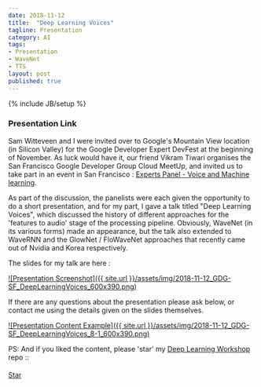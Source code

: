 ```yaml
---
date: 2018-11-12
title:  "Deep Learning Voices"
tagline: Presentation
category: AI
tags:
- Presentation
- WaveNet
- TTS
layout: post
published: true
---
```

{% include JB/setup %}



### Presentation Link

Sam Witteveen and I were invited over to Google's Mountain View location (in Silicon Valley) for the
Google Developer Expert DevFest at the beginning of November.  As luck would have it, 
our friend Vikram Tiwari organises the San Francisco Google Developer Group Cloud MeetUp, and 
invited us to take part in an event in San Francisco : [Experts Panel - Voice and Machine learning](https://www.meetup.com/GDGCloudSF/events/255584299/).

As part of the discussion, the panelists were each given the opportunity to do a short presentation, 
and for my part, I gave a talk titled "Deep Learning Voices", which discussed the 
history of different approaches for the 'features to audio' stage of the processing pipeline.  Obviously, 
WaveNet (in its various forms) made an appearance, but the talk also extended to WaveRNN 
and the GlowNet / FloWaveNet approaches that recently came out of Nvidia and Korea respectively.

The slides for my talk are here :

<a href="http://redcatlabs.com/2018-11-12_GDG-SF_DeepLearningVoices/" target="_blank">
![Presentation Screenshot]({{ site.url }}/assets/img/2018-11-12_GDG-SF_DeepLearningVoices_600x390.png)
</a>

If there are any questions about the presentation please ask below, 
or contact me using the details given on the slides themselves.

<a href="http://redcatlabs.com/2018-11-12_GDG-SF_DeepLearningVoices/#/8/1" target="_blank">
![Presentation Content Example]({{ site.url }}/assets/img/2018-11-12_GDG-SF_DeepLearningVoices_8-1_600x390.png)
</a>

<!--
Also now include :
LPCnet

------

and think about practical aspects of text-to-descriptors networks :

Tacotron :
  https://github.com/keithito/tacotron          # TF tf.layers
  https://github.com/r9y9/tacotron_pytorch      # PyTorch
Tacotron2 :
  https://github.com/Rayhane-mamah/Tacotron-2   # TF low-level
  https://github.com/NVIDIA/tacotron2           # PyTorch including fp16

DeepVoice
  https://github.com/DeepSwissVoice/DeepVoice   # TF + "native" bindings in C + JS (full website infra?)
DeepVoice2
DeepVoice3
  https://github.com/Kyubyong/deepvoice3        # TF low-level, fairly spartan
  https://github.com/r9y9/deepvoice3_pytorch    $ PyTorch, mature

DC-TTS : 
  https://github.com/Kyubyong/dc_tts  # low-level-TF
  https://github.com/tugstugi/pytorch-dc-tts # PyTorch
  
------

Adaptation
  https://github.com/Kyubyong/speaker_adapted_tts
  
  
!-->


PS:  And if you liked the content, please 'star' my <a href="https://github.com/mdda/deep-learning-workshop" target="_blank">Deep Learning Workshop</a> repo ::
<!-- From :: https://buttons.github.io/ -->
<!-- Place this tag where you want the button to render. -->
<span style="position:relative;top:5px;">
<a aria-label="Star mdda/deep-learning-workshop on GitHub" data-count-aria-label="# stargazers on GitHub" data-count-api="/repos/mdda/deep-learning-workshop#stargazers_count" data-count-href="/mdda/deep-learning-workshop/stargazers" data-icon="octicon-star" href="https://github.com/mdda/deep-learning-workshop" class="github-button">Star</a>
<!-- Place this tag right after the last button or just before your close body tag. -->
<script async defer id="github-bjs" src="https://buttons.github.io/buttons.js"></script>
</span>

